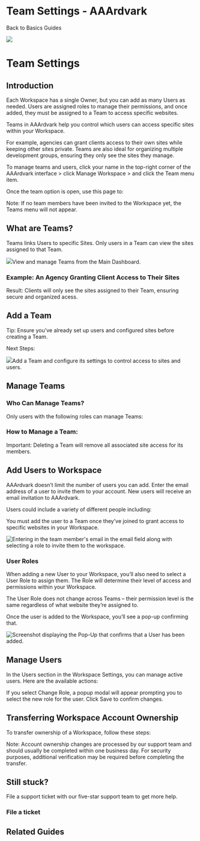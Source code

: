 # Team Settings - AAArdvark

Back to
				Basics				Guides

![](https://aaardvarkaccessibility.com/wp-content/uploads/2023/08/a11y-Help-Center-Icons_Setup-copy.png) 
# Team Settings

 

## Introduction

Each Workspace has a single Owner, but you can add as many Users as needed. Users are assigned roles to manage their permissions, and once added, they must be assigned to a Team to access specific websites.

Teams in AAArdvark help you control which users can access specific sites within your Workspace.

For example, agencies can grant clients access to their own sites while keeping other sites private. Teams are also ideal for organizing multiple development groups, ensuring they only see the sites they manage.

To manage teams and users, click your name in the top-right corner of the AAArdvark interface > click Manage Workspace > and click the Team menu item.

Once the team option is open, use this page to:

Note: If no team members have been invited to the Workspace yet, the Teams menu will not appear.

## What are Teams?

Teams links Users to specific Sites. Only users in a Team can view the sites assigned to that Team.

![](https://aaardvarkaccessibility.com/wp-content/uploads/2023/10/Team-settings-1024x407.png)View and manage Teams from the Main Dashboard.
### Example: An Agency Granting Client Access to Their Sites

Result: Clients will only see the sites assigned to their Team, ensuring secure and organized acess.

## Add a Team

Tip: Ensure you’ve already set up users and configured sites before creating a Team.

Next Steps:

![](https://aaardvarkaccessibility.com/wp-content/uploads/2023/10/Add-a-Team-settings-interface-1024x736.png)Add a Team and configure its settings to control access to sites and users.

## Manage Teams

### Who Can Manage Teams?

Only users with the following roles can manage Teams:

### How to Manage a Team:

Important: Deleting a Team will remove all associated site access for its members.

## Add Users to Workspace

AAArdvark doesn’t limit the number of users you can add. Enter the email address of a user to invite them to your account. New users will receive an email invitation to AAArdvark.

Users could include a variety of different people including:

You must add the user to a Team once they’ve joined to grant access to specific websites in your Workspace.

![Entering in the team member's email in the email field along with selecting a role to invite them to the workspace.](https://aaardvarkaccessibility.com/wp-content/uploads/2023/05/Adding-new-users-1024x745.png)
### User Roles

When adding a new User to your Workspace, you’ll also need to select a User Role to assign them. The Role will determine their level of access and permissions within your Workspace.

The User Role does not change across Teams – their permission level is the same regardless of what website they’re assigned to.

Once the user is added to the Workspace, you’ll see a pop-up confirming that.

![Screenshot displaying the Pop-Up that confirms that a User has been added.](https://aaardvarkaccessibility.com/wp-content/uploads/2023/05/Users-Added-1024x193.png)

## Manage Users

In the Users section in the Workspace Settings, you can manage active users. Here are the available actions:

If you select Change Role, a popup modal will appear prompting you to select the new role for the user. Click Save to confirm changes.

## Transferring Workspace Account Ownership

To transfer ownership of a Workspace, follow these steps:

Note: Account ownership changes are processed by our support team and should usually be completed within one business day. For security purposes, additional verification may be required before completing the transfer.

## Still stuck?

File a support ticket with our five-star support team to get more help.

### File a ticket

  

## Related Guides

 

